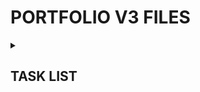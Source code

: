 <h1>PORTFOLIO V3 FILES</h1> 
<details><summary><h2>TASK LIST</h2></summary>

- [x] Scaffold React/Vite
- [x] Upgrade to React 19 & other
- [x] Enable React Compiler
- [x] Set up TanStack Router
- [x] Push to GitHub
- [x] Set up Cloudflare Pages
- [x] Link GitHub repo to Cloudflare Pages w/ autodeploy
- [x] Layout, site styles & design
- [x] Find font(s)
- [x] Webdev page
- [ ] Gamedev page
- [ ] Responsive Nav (Side drawer)
- [ ] Responsive grids
- [ ] Metadata & Icons
- [ ] Buy Domain Name
- [ ] Set up nameserver pointers
- [ ] ...
- [ ] Consider badges instead of text for text stack bio in nav sidebar
- [ ] @container has decent adoption by now, see if I can find an excuse to use it?
- [ ] New webdev header image
- [ ] Center // in its container somehow (Trying avatar as text instead of actual image)

</details>
